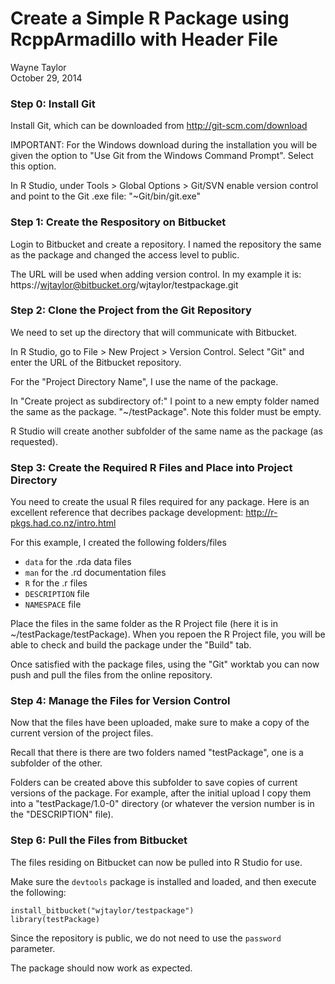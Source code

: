 # Create a Simple R Package using RcppArmadillo with Header File
Wayne Taylor  
October 29, 2014  

### Step 0: Install Git
Install Git, which can be downloaded from http://git-scm.com/download

IMPORTANT: For the Windows download during the installation you will be given the option to "Use Git from the Windows Command Prompt". Select this option.

In R Studio, under Tools > Global Options > Git/SVN enable version control and point to the Git .exe file: "~Git/bin/git.exe"

### Step 1: Create the Respository on Bitbucket
Login to Bitbucket and create a repository. I named the repository the same as the package and changed the access level to public.

The URL will be used when adding version control. In my example it is: https://wjtaylor@bitbucket.org/wjtaylor/testpackage.git

### Step 2: Clone the Project from the Git Repository

We need to set up the directory that will communicate with Bitbucket.

In R Studio, go to File > New Project > Version Control. Select "Git" and enter the URL of the Bitbucket repository.

For the "Project Directory Name", I use the name of the package.

In "Create project as subdirectory of:" I point to a new empty folder named the same as the package. "~/testPackage". Note this folder must be empty.

R Studio will create another subfolder of the same name as the package (as requested).

### Step 3: Create the Required R Files and Place into Project Directory
You need to create the usual R files required for any package. Here is an excellent reference that decribes package development: http://r-pkgs.had.co.nz/intro.html

For this example, I created the following folders/files

- `data` for the .rda data files
- `man` for the .rd documentation files
- `R` for the .r files
- `DESCRIPTION` file
- `NAMESPACE` file

Place the files in the same folder as the R Project file (here it is in ~/testPackage/testPackage). When you repoen the R Project file, you will be able to check and build the package under the "Build" tab.

Once satisfied with the package files, using the "Git" worktab you can now push and pull the files from the online repository.

### Step 4: Manage the Files for Version Control

Now that the files have been uploaded, make sure to make a copy of the current version of the project files.

Recall that there is there are two folders named "testPackage", one is a subfolder of the other.

Folders can be created above this subfolder to save copies of current versions of the package. For example, after the initial upload I copy them into a "testPackage/1.0-0" directory (or whatever the version number is in the "DESCRIPTION" file).

### Step 6: Pull the Files from Bitbucket

The files residing on Bitbucket can now be pulled into R Studio for use.

Make sure the `devtools` package is installed and loaded, and then execute the following:

```
install_bitbucket("wjtaylor/testpackage")
library(testPackage)
```

Since the repository is public, we do not need to use the `password` parameter.

The package should now work as expected.
